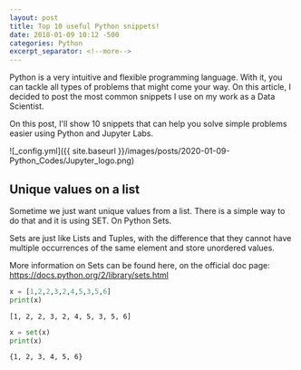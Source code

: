 ```yaml
---
layout: post
title: Top 10 useful Python snippets!
date: 2018-01-09 10:12 -500
categories: Python
excerpt_separator: <!--more-->
---
```


Python is a very intuitive and flexible programming language. With it, you can tackle all types of problems that might come your way. On this article, I decided to post the most common snippets I use on my work as a Data Scientist.
<!--more-->

On this post, I'll show 10 snippets that can help you solve simple problems easier using Python and Jupyter Labs.

![_config.yml]({{ site.baseurl }}/images/posts/2020-01-09-Python_Codes/Jupyter_logo.png)

## Unique values on a list

Sometime we just want unique values from a list. There is a simple way to do that and it is using SET. On Python Sets.

Sets are just like Lists and Tuples, with the difference that they cannot have multiple occurrences of the same element and store unordered values.

More information on Sets can be found here, on the official doc page: https://docs.python.org/2/library/sets.html

```python
x = [1,2,2,3,2,4,5,3,5,6]
print(x)
```
    [1, 2, 2, 3, 2, 4, 5, 3, 5, 6]
```python
x = set(x)
print(x)
```
    {1, 2, 3, 4, 5, 6}
